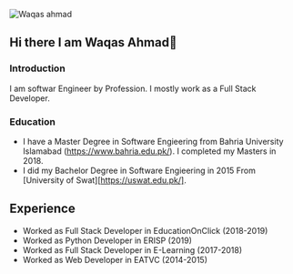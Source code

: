 ![Waqas ahmad](https://user-images.githubusercontent.com/13853450/171985953-1e1779a1-4a7b-4fd4-be64-38046eb3d96e.png)

## Hi there I am Waqas Ahmad👋

### Introduction
I am softwar Engineer by Profession. I mostly work as a Full Stack Developer.

### Education
- I have a Master Degree in Software Engieering from Bahria University Islamabad (https://www.bahria.edu.pk/). I completed my Masters in 2018.
- I did my Bachelor Degree in Software Engieering in 2015 From [University of Swat][https://uswat.edu.pk/].

## Experience

- Worked as Full Stack Developer in EducationOnClick (2018-2019)
- Worked as Python Developer in ERISP (2019)
- Worked as Full Stack Developer in E-Learning (2017-2018)
- Worked as Web Developer in EATVC (2014-2015)
<!--
**waqaskanju/waqaskanju** is a ✨ _special_ ✨ repository because its `README.md` (this file) appears on your GitHub profile.

Here are some ideas to get you started:

- 🔭 I’m currently working in Microverse
- 🌱 I’m currently learning Javascript
- 👯 I’m looking to collaborate on Web Development Project.
- 💬 Ask me about Web Development Project
- 📫 How to reach me: Email: Waqaskanju@gmail.com   Website: http://www.waqaskanju.com
- ⚡ Fun fact: I like to working in HTML, CSS, JavaScript, Bootstrap, PHP, Python SQL
-->

